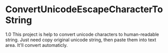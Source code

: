 ConvertUnicodeEscapeCharacterToString
=====================================
1.0
  This project is help to convert unicode characters to human-readable string.
  Just need copy original unicode string, then paste them into text area. It'll convert automaticly.
